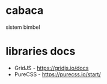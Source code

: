 # cabaca
sistem bimbel

# libraries docs
- GridJS - https://gridjs.io/docs
- PureCSS - https://purecss.io/start/
